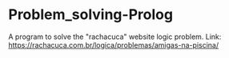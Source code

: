 # Problem_solving-Prolog
A program to solve the "rachacuca" website logic problem.
Link: https://rachacuca.com.br/logica/problemas/amigas-na-piscina/
